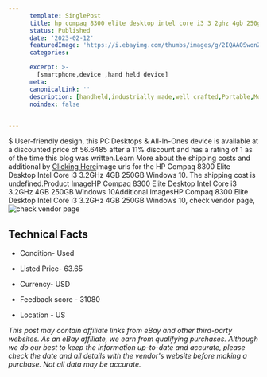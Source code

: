 ```yaml
---
      template: SinglePost
      title: hp compaq 8300 elite desktop intel core i3 3 2ghz 4gb 250gb windows 10
      status: Published
      date: '2023-02-12'
      featuredImage: 'https://i.ebayimg.com/thumbs/images/g/2IQAAOSwonZfppAu/s-l225.jpg'
      categories: 

      excerpt: >-
        [smartphone,device ,hand held device]
      meta:
      canonicalLink: ''
      description: [handheld,industrially made,well crafted,Portable,Mobile,Compact,Convenient,Lightweight,Maneuverable,Man-portable,Miniature,Carriable,Hand-held,Light,Holdable,Transportable,Mobile device,Pocket-sized,On-the-go,Wireless,Cordless,Compact size,Convenient size, smartphone,device ,hand held device]
      noindex: false

        
---
```

$
    User-friendly design, this PC Desktops & All-In-Ones device is available at a discounted price of 56.6485 after a 11% discount and has a rating of 1 as of the time this blog was written.Learn More about the shipping costs and additional by [Clicking Here](https://www.ebay.com/itm/324364701952?hash=item4b85a49100%3Ag%3A2IQAAOSwonZfppAu&amdata=enc%3AAQAHAAAA4Lc01oQ5DVpTvT%2BDeCbGgil1zqPsLb5C0f%2BdhqS4HxINzB4gM183fbkZ2fLx8VagskhRFSbe26lwcV9QKtIg0mhUv7rRAJ5tkiwUgmUpkyer5O3DCZKVaRyMrsZOXzPU0QOkHaGgFbQydXk9GYXYg1HZh5R7rkoFBIbwftULK%2F2TdNqR7FPWcMddKcgzRc5SNfxDNdhh%2FcbfprcQE%2BCDSCVR%2F6v5QwhIW9iGud9YOA4hkLDZtA9BWKR%2BdXqOkyopgQF8TGhi3MtZZd7CxXv57%2Fx1OWNcfkEBcb6676rwNsrL&mkevt=1&mkcid=1&mkrid=711-53200-19255-0&campid=%253CePNCampaignId%253E&customid=%253CreferenceId%253E&toolid=10049)image urls for the HP Compaq 8300 Elite Desktop Intel Core i3 3.2GHz 4GB 250GB Windows 10. The shipping cost is undefined.Product ImageHP Compaq 8300 Elite Desktop Intel Core i3 3.2GHz 4GB 250GB Windows 10Additional ImagesHP Compaq 8300 Elite Desktop Intel Core i3 3.2GHz 4GB 250GB Windows 10, check vendor page, ![check vendor page](https://origin-galleryplus.ebayimg.com/ws/web/324364701952_2_0_1/225x225.jpg,https://origin-galleryplus.ebayimg.com/ws/web/324364701952_3_0_1/225x225.jpg)
    
    

 ## Technical Facts 



     
      

 - Condition- Used 


      

 - Listed Price- 63.65 


      

 - Currency- USD 


      

 - Feedback score - 31080 


      

 - Location - US 


      
      

 *_This post may contain affiliate links from eBay and other third-party websites. As an eBay affiliate, we earn from qualifying purchases. Although we do our best to keep the information up-to-date and accurate, please check the date and all details with the vendor's website before making a purchase. Not all data may be accurate._*



    
    
    
    
    